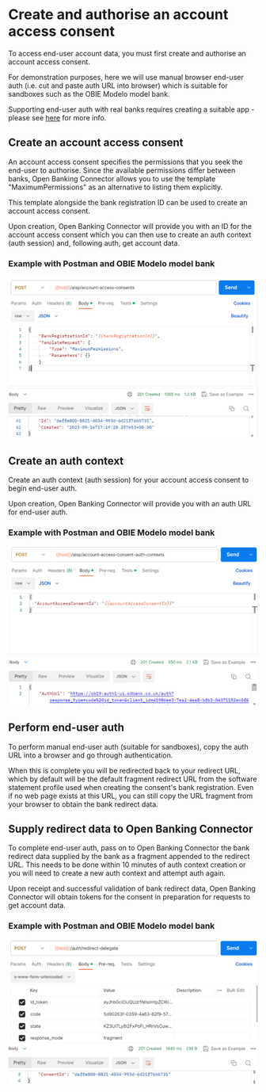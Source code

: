 # Create and authorise an account access consent

To access end-user account data, you must first create and authorise an account access consent.

For demonstration purposes, here we will use manual browser end-user auth (i.e. cut and paste auth URL into browser) which is suitable for sandboxes such as the OBIE Modelo model bank.

Supporting end-user auth with real banks requires creating a suitable app - please see [here](../../../guide/README.md#open-banking-connector-supports-end-user-auth-in-your-app) for more info.

## Create an account access consent

An account access consent specifies the permissions that you seek the end-user to authorise. Since the available permissions differ between banks, Open Banking Connector allows you to use the template "MaximumPermissions" as an alternative to listing them explicitly.

This template alongside the bank registration ID can be used to create an account access consent.

Upon creation, Open Banking Connector will provide you with an ID for the account access consent which you can then use to create an auth context (auth session) and, following auth, get account data.

### Example with Postman and OBIE Modelo model bank

![Alt text](create-account-access-consent.png)

## Create an auth context

Create an auth context (auth session) for your account access consent to begin end-user auth.

Upon creation, Open Banking Connector will provide you with an auth URL for end-user auth.

### Example with Postman and OBIE Modelo model bank

![Alt text](create-account-access-consent-auth-context.png)

## Perform end-user auth

To perform manual end-user auth (suitable for sandboxes), copy the auth URL into a browser and go through authentication.

When this is complete you will be redirected back to your redirect URL, which by default will be the default fragment redirect URL from the software statement profile used when creating the consent's bank registration. Even if no web page exists at this URL, you can still copy the URL fragment from your browser to obtain the bank redirect data. 

## Supply redirect data to Open Banking Connector

To complete end-user auth, pass on to Open Banking Connector the bank redirect data supplied by the bank as a fragment appended to the redirect URL. This needs to be done within 10 minutes of auth context creation or you will need to create a new auth context and attempt auth again.

Upon receipt and successful validation of bank redirect data, Open Banking Connector will obtain tokens for the consent in preparation for requests to get account data.

### Example with Postman and OBIE Modelo model bank

![Alt text](forward-bank-redirect-data.png)